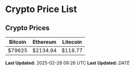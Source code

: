 # Crypto Price List

## Crypto Prices
| Bitcoin | Ethereum | Litecoin |
| ------- | -------- | -------- |
| $79625 | $2134.94 | $118.77 |
**Last Updated:** 2025-02-28 09:26 UTC
**Last Updated:** $DATE$
